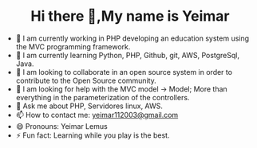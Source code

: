 ### <h1 align="center">Hi there 👋,My name is Yeimar</h1>

- 🔭 I am currently working in PHP developing an education system using the MVC programming framework.
- 🌱 I am currently learning Python, PHP, Github, git, AWS, PostgreSql, Java.
- 👯 I am looking to collaborate in an open source system in order to contribute to the Open Source community.
- 🤔 I am looking for help with the MVC model -> Model;
  More than everything in the parameterization of the controllers.
- 💬 Ask me about  PHP, Servidores linux, AWS.
- 📫 How to contact me: yeimar112003@gmail.com
- 😄 Pronouns:
Yeimar Lemus
- ⚡ Fun fact:
Learning while you play is the best.

